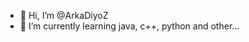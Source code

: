 - 👋 Hi, I’m @ArkaDiyoZ
- 🌱 I’m currently learning java, с++, python and other...


<!---
ArkaDiyoZ/ArkaDiyoZ is a ✨ special ✨ repository because its `README.md` (this file) appears on your GitHub profile.
You can click the Preview link to take a look at your changes.
--->


